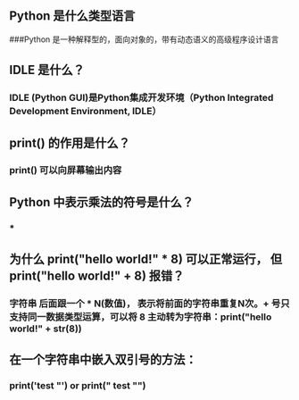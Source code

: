 ## Python 是什么类型语言
###Python 是一种解释型的，面向对象的，带有动态语义的高级程序设计语言

## IDLE 是什么？
### IDLE (Python GUI)是Python集成开发环境（Python Integrated Development Environment, IDLE）

## print() 的作用是什么？
### print() 可以向屏幕输出内容

## Python 中表示乘法的符号是什么？
### *
## 为什么 print("hello world!" * 8) 可以正常运行， 但 print("hello world!" + 8) 报错？
### 字符串 后面跟一个 * N(数值)， 表示将前面的字符串重复N次。+ 号只支持同一数据类型运算，可以将 8 主动转为字符串：print("hello world!" + str(8))

## 在一个字符串中嵌入双引号的方法：
### print('test "') or print(" test \"")

